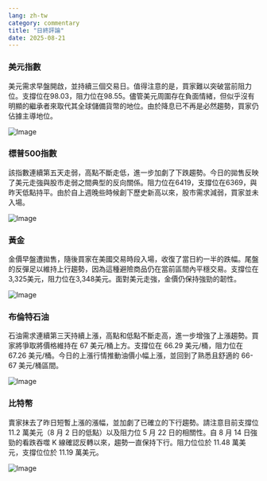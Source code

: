 ```yaml
---
lang: zh-tw
category: commentary
title: "日終評論"
date: 2025-08-21
---
```


### 美元指數

美元需求早盤開啟，並持續三個交易日。值得注意的是，買家難以突破當前阻力位。支撐位在98.03，阻力位在98.55。儘管美元周圍存在負面情緒，但似乎沒有明顯的繼承者來取代其全球儲備貨幣的地位。由於降息已不再是必然趨勢，買家仍佔據主導地位。

![Image](https://markleighedu.github.io/img/Aug-2025/21-Aug-2025/usdindex.jpg)

### 標普500指數

該指數連續第五天走弱，高點不斷走低，進一步加劇了下跌趨勢。今日的拋售反映了美元走強與股市走弱之間典型的反向關係。阻力位在6419，支撐位在6369，與昨天低點持平。由於自上週晚些時候創下歷史新高以來，股市需求減弱，買家並未入場。

![Image](https://markleighedu.github.io/img/Aug-2025/21-Aug-2025/sp500.jpg)

### 黃金

金價早盤遭拋售，隨後買家在美國交易時段入場，收復了當日約一半的跌幅。尾盤的反彈足以維持上行趨勢，因為這種避險商品仍在當前區間內平穩交易。支撐位在3,325美元，阻力位在3,348美元。面對美元走強，金價仍保持強勁的韌性。

![Image](https://markleighedu.github.io/img/Aug-2025/21-Aug-2025/gold.jpg)

### 布倫特石油

石油需求連續第三天持續上漲，高點和低點不斷走高，進一步增強了上漲趨勢。買家將爭取將價格維持在 67 美元/桶上方。支撐位在 66.29 美元/桶，阻力位在 67.26 美元/桶。今日的上漲行情推動油價小幅上漲，並回到了熟悉且舒適的 66-67 美元/桶區間。

![Image](https://markleighedu.github.io/img/Aug-2025/21-Aug-2025/brentoil.jpg)

### 比特幣

賣家抹去了昨日短暫上漲的漲幅，並加劇了已確立的下行趨勢。請注意目前支撐位 11.2 萬美元（8 月 2 日的低點）以及阻力位 5 月 22 日的相關性。自 8 月 14 日強勁的看跌吞噬 K 線確認反轉以來，趨勢一直保持下行。阻力位位於 11.48 萬美元，支撐位位於 11.19 萬美元。

![Image](https://markleighedu.github.io/img/Aug-2025/21-Aug-2025/bitcoin.jpg)

